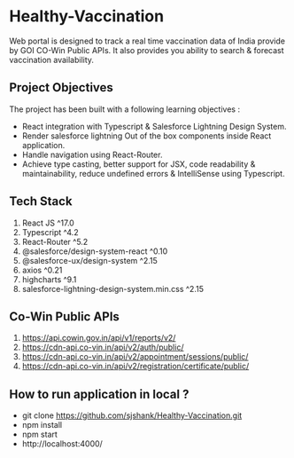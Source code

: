 # Healthy-Vaccination
Web portal is designed to track a real time vaccination data of India provide by GOI CO-Win Public APIs. It also provides you ability to search &amp; forecast vaccination availability.

## Project Objectives
The project has been built with a following learning objectives : 
* React integration with Typescript & Salesforce Lightning Design System. 
* Render salesforce lightning Out of the box components inside React application. 
* Handle navigation using React-Router.
* Achieve type casting, better support for JSX, code readability & maintainability, reduce undefined errors & IntelliSense using Typescript. 

## Tech Stack
1. React JS ^17.0
2. Typescript ^4.2
3. React-Router ^5.2
4. @salesforce/design-system-react ^0.10
5. @salesforce-ux/design-system ^2.15
6. axios ^0.21
7. highcharts ^9.1
8. salesforce-lightning-design-system.min.css ^2.15

## Co-Win Public APIs
1. https://api.cowin.gov.in/api/v1/reports/v2/
2. https://cdn-api.co-vin.in/api/v2/auth/public/
3. https://cdn-api.co-vin.in/api/v2/appointment/sessions/public/
4. https://cdn-api.co-vin.in/api/v2/registration/certificate/public/

## How to run application in local ?
* git clone https://github.com/sjshank/Healthy-Vaccination.git
* npm install
* npm start
* http://localhost:4000/
